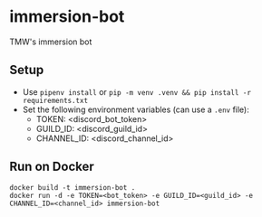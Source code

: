 # immersion-bot

TMW's immersion bot

## Setup

- Use `pipenv install` or `pip -m venv .venv && pip install -r requirements.txt`
- Set the following environment variables (can use a `.env` file):
  - TOKEN: <discord_bot_token>
  - GUILD_ID: <discord_guild_id>
  - CHANNEL_ID: <discord_channel_id>

## Run on Docker
```
docker build -t immersion-bot .
docker run -d -e TOKEN=<bot_token> -e GUILD_ID=<guild_id> -e CHANNEL_ID=<channel_id> immersion-bot
```

